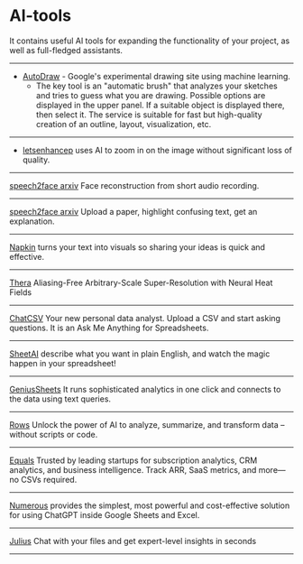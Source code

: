 # AI-tools
It contains useful AI tools for expanding the functionality of your project, as well as full-fledged assistants.


---

- <a href="https://www.autodraw.com/">AutoDraw</a> - Google's experimental drawing site using machine learning.
  - The key tool is an "automatic brush" that analyzes your sketches and tries to guess what you are drawing.
    Possible options are displayed in the upper panel. If a suitable object is displayed there, then select it.
    The service is suitable for fast but high-quality creation of an outline, layout, visualization, etc.

---

- <a href="https://letsenhance.io/">letsenhancep</a> uses AI to zoom in on the image without significant loss of quality.

---

<a href="https://arxiv.org/abs/1905.09773v1/">speech2face arxiv</a> Face reconstruction from short audio recording.

---

<a href="https://www.explainpaper.com/">speech2face arxiv</a> Upload a paper, highlight confusing text, get an explanation.

---

<a href="https://www.napkin.ai/">Napkin</a> turns your text into visuals so sharing your ideas is quick and effective.

---

<a href="https://huggingface.co/spaces/prs-eth/thera/">Thera</a> Aliasing-Free Arbitrary-Scale Super-Resolution with Neural Heat Fields

---

<a href="https://www.chatcsv.co/">ChatCSV</a> Your new personal data analyst. Upload a CSV and start asking questions. It is an Ask Me Anything for Spreadsheets.

---

<a href="https://www.sheetai.app/">SheetAI</a> describe what you want in plain English, and watch the magic happen in your spreadsheet! 

---

<a href="https://www.geniussheets.us/">GeniusSheets</a> It runs sophisticated analytics in one click and connects to the data using text queries.

---

<a href="https://rows.com/ai/">Rows</a> Unlock the power of AI to analyze, summarize, and transform data – without scripts or code.

---

<a href="https://equals.com/">Equals</a> Trusted by leading startups for subscription analytics, CRM analytics, and business intelligence. Track ARR, SaaS metrics, and more—no CSVs required.

---

<a href="https://numerous.ai/">Numerous</a> provides the simplest, most powerful and cost-effective solution for using ChatGPT inside Google Sheets and Excel.

---

<a href="https://julius.ai/">Julius</a> Chat with your files and get expert-level insights in seconds

---

